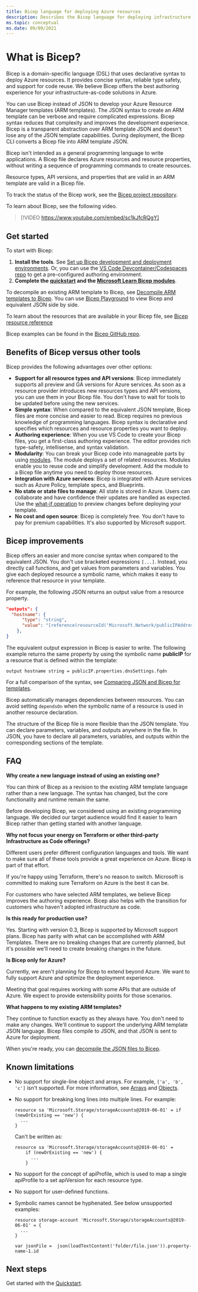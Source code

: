 ```yaml
---
title: Bicep language for deploying Azure resources
description: Describes the Bicep language for deploying infrastructure to Azure. It provides an improved authoring experience over using JSON to develop templates.
ms.topic: conceptual
ms.date: 09/09/2021
---
```


# What is Bicep?

Bicep is a domain-specific language (DSL) that uses declarative syntax to deploy Azure resources. It provides concise syntax, reliable type safety, and support for code reuse. We believe Bicep offers the best authoring experience for your infrastructure-as-code solutions in Azure.

You can use Bicep instead of JSON to develop your Azure Resource Manager templates (ARM templates). The JSON syntax to create an ARM template can be verbose and require complicated expressions. Bicep syntax reduces that complexity and improves the development experience. Bicep is a transparent abstraction over ARM template JSON and doesn't lose any of the JSON template capabilities. During deployment, the Bicep CLI converts a Bicep file into ARM template JSON.

Bicep isn't intended as a general programming language to write applications. A Bicep file declares Azure resources and resource properties, without writing a sequence of programming commands to create resources.

Resource types, API versions, and properties that are valid in an ARM template are valid in a Bicep file.

To track the status of the Bicep work, see the [Bicep project repository](https://github.com/Azure/bicep).

To learn about Bicep, see the following video.

> [!VIDEO https://www.youtube.com/embed/sc1kJfcRQgY]

## Get started

To start with Bicep:

1. **Install the tools**. See [Set up Bicep development and deployment environments](./install.md). Or, you can use the [VS Code Devcontainer/Codespaces repo](https://github.com/Azure/vscode-remote-try-bicep) to get a pre-configured authoring environment.
2. **Complete the [quickstart](./quickstart-create-bicep-use-visual-studio-code.md) and the [Microsoft Learn Bicep modules](./learn-bicep.md)**.

To decompile an existing ARM template to Bicep, see [Decompile ARM templates to Bicep](./decompile.md). You can use [Bicep Playground](https://bicepdemo.z22.web.core.windows.net/) to view Bicep and equivalent JSON side by side.

To learn about the resources that are available in your Bicep file, see [Bicep resource reference](/azure/templates/)

Bicep examples can be found in the [Bicep GitHub repo](https://github.com/Azure/bicep/tree/main/docs/examples).

## Benefits of Bicep versus other tools

Bicep provides the following advantages over other options:

- **Support for all resource types and API versions**: Bicep immediately supports all preview and GA versions for Azure services. As soon as a resource provider introduces new resources types and API versions, you can use them in your Bicep file. You don't have to wait for tools to be updated before using the new services.
- **Simple syntax**: When compared to the equivalent JSON template, Bicep files are more concise and easier to read. Bicep requires no previous knowledge of programming languages. Bicep syntax is declarative and specifies which resources and resource properties you want to deploy.
- **Authoring experience**: When you use VS Code to create your Bicep files, you get a first-class authoring experience. The editor provides rich type-safety, intellisense, and syntax validation.
- **Modularity**: You can break your Bicep code into manageable parts by using [modules](./modules.md). The module deploys a set of related resources. Modules enable you to reuse code and simplify development. Add the module to a Bicep file anytime you need to deploy those resources.
- **Integration with Azure services**: Bicep is integrated with Azure services such as Azure Policy, template specs, and Blueprints.
- **No state or state files to manage**: All state is stored in Azure. Users can collaborate and have confidence their updates are handled as expected. Use the [what-if operation](./deploy-what-if.md) to preview changes before deploying your template.
- **No cost and open source**: Bicep is completely free. You don't have to pay for premium capabilities. It's also supported by Microsoft support.

## Bicep improvements

Bicep offers an easier and more concise syntax when compared to the equivalent JSON. You don't use bracketed expressions `[...]`. Instead, you directly call functions, and get values from parameters and variables. You give each deployed resource a symbolic name, which makes it easy to reference that resource in your template.

For example, the following JSON returns an output value from a resource property.

```json
"outputs": {
  "hostname": {
      "type": "string",
      "value": "[reference(resourceId('Microsoft.Network/publicIPAddresses', variables('publicIPAddressName'))).dnsSettings.fqdn]"
    },
}
```

The equivalent output expression in Bicep is easier to write. The following example returns the same property by using the symbolic name **publicIP** for a resource that is defined within the template:

```bicep
output hostname string = publicIP.properties.dnsSettings.fqdn
```

For a full comparison of the syntax, see [Comparing JSON and Bicep for templates](compare-template-syntax.md).

Bicep automatically manages dependencies between resources. You can avoid setting `dependsOn` when the symbolic name of a resource is used in another resource declaration.

The structure of the Bicep file is more flexible than the JSON template. You can declare parameters, variables, and outputs anywhere in the file. In JSON, you have to declare all parameters, variables, and outputs within the corresponding sections of the template.

## FAQ

**Why create a new language instead of using an existing one?**

You can think of Bicep as a revision to the existing ARM template language rather than a new language. The syntax has changed, but the core functionality and runtime remain the same.

Before developing Bicep, we considered using an existing programming language. We decided our target audience would find it easier to learn Bicep rather than getting started with another language.

**Why not focus your energy on Terraform or other third-party Infrastructure as Code offerings?**

Different users prefer different configuration languages and tools. We want to make sure all of these tools provide a great experience on Azure. Bicep is part of that effort.

If you're happy using Terraform, there's no reason to switch. Microsoft is committed to making sure Terraform on Azure is the best it can be.

For customers who have selected ARM templates, we believe Bicep improves the authoring experience. Bicep also helps with the transition for customers who haven't adopted infrastructure as code.

**Is this ready for production use?**

Yes. Starting with version 0.3, Bicep is supported by Microsoft support plans. Bicep has parity with what can be accomplished with ARM Templates. There are no breaking changes that are currently planned, but it's possible we'll need to create breaking changes in the future.

**Is Bicep only for Azure?**

Currently, we aren't planning for Bicep to extend beyond Azure. We want to fully support Azure and optimize the deployment experience.

Meeting that goal requires working with some APIs that are outside of Azure. We expect to provide extensibility points for those scenarios.

**What happens to my existing ARM templates?**

They continue to function exactly as they always have. You don't need to make any changes. We'll continue to support the underlying ARM template JSON language. Bicep files compile to JSON, and that JSON is sent to Azure for deployment.

When you're ready, you can [decompile the JSON files to Bicep](./decompile.md).

## Known limitations

- No support for single-line object and arrays. For example, `['a', 'b', 'c']` isn't supported. For more information, see [Arrays](data-types.md#arrays) and [Objects](data-types.md#objects).
- No support for breaking long lines into multiple lines. For example:

    ```bicep
    resource sa 'Microsoft.Storage/storageAccounts@2019-06-01' = if (newOrExisting == 'new') {
      ...
    }
    ```

    Can't be written as:

    ```bicep
    resource sa 'Microsoft.Storage/storageAccounts@2019-06-01' =
        if (newOrExisting == 'new') {
          ...
        }
    ```

- No support for the concept of apiProfile, which is used to map a single apiProfile to a set apiVersion for each resource type.
- No support for user-defined functions.
- Symbolic names cannot be hyphenated. See below unsupported examples:

    ```bicep
    resource storage-account 'Microsoft.Storage/storageAccounts@2019-06-01' = {
      ...
    }
    ```
    
    ```bicep
    var jsonFile =  json(loadTextContent('folder/file.json')).property-name-1.id
    ```

## Next steps

Get started with the [Quickstart](./quickstart-create-bicep-use-visual-studio-code.md).
